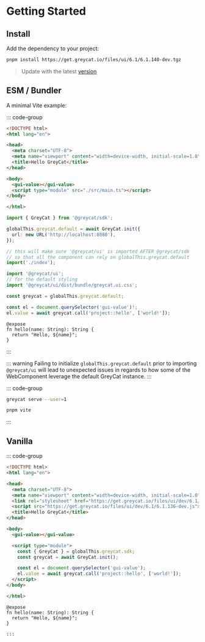 # Getting Started

## Install

Add the dependency to your project:
```sh
pnpm install https://get.greycat.io/files/ui/6.1/6.1.140-dev.tgz
```

> Update with the latest [version](https://get.greycat.io/files/ui/dev/latest)

## ESM / Bundler
A minimal Vite example:

::: code-group

```html [index.html]
<!DOCTYPE html>
<html lang="en">

<head>
  <meta charset="UTF-8">
  <meta name="viewport" content="width=device-width, initial-scale=1.0">
  <title>Hello GreyCat</title>
</head>

<body>
  <gui-value></gui-value>
  <script type="module" src="./src/main.ts"></script>
</body>

</html>
```

```ts [src/main.ts]
import { GreyCat } from '@greycat/sdk';

globalThis.greycat.default = await GreyCat.init({
  url: new URL('http://localhost:8080'),
});

// this will make sure '@greycat/ui' is imported AFTER @greycat/sdk
// so that all the component can rely on globalThis.greycat.default
import('./index');
```

```ts [src/index.ts]
import '@greycat/ui';
// for the default styling
import '@greycat/ui/dist/bundle/greycat.ui.css';

const greycat = globalThis.greycat.default;

const el = document.querySelector('gui-value')!;
el.value = await greycat.call('project::hello', ['world!']);
```

```gcl [project.gcl]
@expose
fn hello(name: String): String {
  return "Hello, ${name}";
}
```

:::

::: warning
Failing to initialize `globalThis.greycat.default` prior to importing `@greycat/ui` will lead to unexpected issues
in regards to how some of the WebComponent leverage the default GreyCat instance.
:::


::: code-group

```sh [Terminal 1]
greycat serve --user=1
```

```sh [Terminal 2]
pnpm vite
```

:::

## Vanilla

::: code-group

```html [index.html]
<!DOCTYPE html>
<html lang="en">

<head>
  <meta charset="UTF-8">
  <meta name="viewport" content="width=device-width, initial-scale=1.0">
  <link rel="stylesheet" href="https://get.greycat.io/files/ui/dev/6.1/6.1.140-dev.css">
  <script src="https://get.greycat.io/files/ui/dev/6.1/6.1.136-dev.js"></script>
  <title>Hello GreyCat</title>
</head>

<body>
  <gui-value></gui-value>

  <script type="module">
    const { GreyCat } = globalThis.greycat.sdk;
    const greycat = await GreyCat.init();

    const el = document.querySelector('gui-value');
    el.value = await greycat.call('project::hello', ['world!']);
  </script>
</body>

</html>
```
```gcl [project.gcl]
@expose
fn hello(name: String): String {
  return "Hello, ${name}";
}

:::
